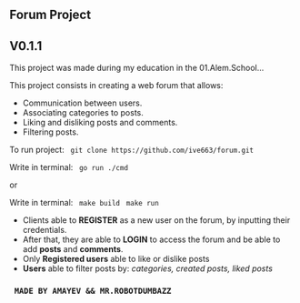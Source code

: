 ## Forum Project ##

## V0.1.1 ## 
This project was made during my education in the 01.Alem.School... 

This project consists in creating a web forum that allows:

- Communication between users.
- Associating categories to posts.
- Liking and disliking posts and comments.
- Filtering posts.

To run project: 
    ` git clone https://github.com/ive663/forum.git`

Write in terminal: 
    ` go run ./cmd`

or 

Write in terminal: 
    ` make build`
    ` make run`


- Clients  able to **REGISTER** as a new user on the forum, by inputting their credentials.
- After that, they are able to **LOGIN** to access the forum and be able to add **posts** and **comments**.
- Only **Registered users** able to like or dislike posts
- **Users** able to filter posts by: *categories, created posts, liked posts*



### `  MADE BY AMAYEV && MR.ROBOTDUMBAZZ  ` ###